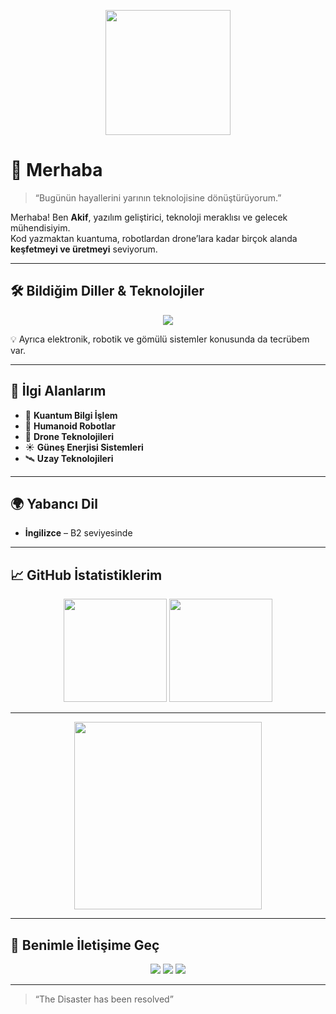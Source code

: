 <!-- Profilin en üstünde görsel/GIF -->
<p align="center">
  <img src="https://media.giphy.com/media/26AHONQ79FdWZhAI0/giphy.gif" width="200" />
</p>

# 🚀 Merhaba

> “Bugünün hayallerini yarının teknolojisine dönüştürüyorum.”  

Merhaba! Ben **Akif**, yazılım geliştirici, teknoloji meraklısı ve gelecek mühendisiyim.  
Kod yazmaktan kuantuma, robotlardan drone’lara kadar birçok alanda **keşfetmeyi ve üretmeyi** seviyorum.  

---

## 🛠 Bildiğim Diller & Teknolojiler
<p align="center">
<img src="https://skillicons.dev/icons?i=go,php,cs,cpp,java,javascript" />
</p>

💡 Ayrıca elektronik, robotik ve gömülü sistemler konusunda da tecrübem var.

---

## 🔭 İlgi Alanlarım
- 🧠 **Kuantum Bilgi İşlem**
- 🤖 **Humanoid Robotlar**
- 🚁 **Drone Teknolojileri**
- ☀️ **Güneş Enerjisi Sistemleri**
- 🛰 **Uzay Teknolojileri**

---

## 🌍 Yabancı Dil
- **İngilizce** – B2 seviyesinde

---

## 📈 GitHub İstatistiklerim
<p align="center">
  <img src="https://github-readme-stats.vercel.app/api?username=makifk0&show_icons=true&theme=radical" height="165" />
  <img src="https://github-readme-stats.vercel.app/api/top-langs/?username=makifk0&layout=compact&theme=radical" height="165" />
</p>

---

<p align="center">
  <img src="https://media.giphy.com/media/xTiTnxpQ3ghPiB2Hp6/giphy.gif" width="300" />
</p>

---

## 📡 Benimle İletişime Geç
<p align="center">
  <a href="mailto:yourmail@example.com"><img src="https://img.shields.io/badge/Email-D14836?style=for-the-badge&logo=gmail&logoColor=white"></a>
  <a href="https://linkedin.com/in/USERNAME"><img src="https://img.shields.io/badge/LinkedIn-0077B5?style=for-the-badge&logo=linkedin&logoColor=white"></a>
  <a href="https://twitter.com/USERNAME"><img src="https://img.shields.io/badge/Twitter/X-000000?style=for-the-badge&logo=x&logoColor=white"></a>
</p>

---

> “The Disaster has been resolved”
